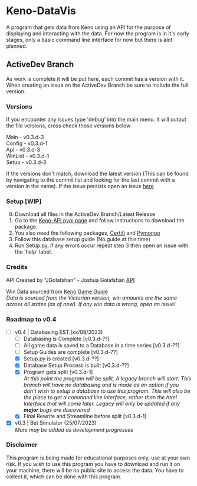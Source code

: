 # Keno-DataVis
A program that gets data from Keno using an API for the purpose of displaying and interacting with the data. For now the program is in it's early stages, only a basic command line interface for now but there is alot planned. 

## ActiveDev Branch
As work is complete it will be put here, each commit has a version with it.
When creating an issue on the ActiveDev Branch be sure to include the full version.

### Versions
If you encounter any issues type 'debug' into the main menu.
It will output the file versions, cross check those versions below

Main - v0.3.d-3\
Config - v0.3.d-1\
Api - v0.3.d-3\
WinList - v0.3.d-1\
Setup - v0.3.d-3

If the versions don't match, download the latest version (This can be found by navigating to the commit list and looking for the last commit with a version in the name). If the issue persists open an issue [here](https://github.com/CatotronExists/Keno-DataVis/issues)

### Setup [WIP]
0. Download all files in the ActiveDev Branch/Latest Release
1. Go to the [Keno-API pypi page](https://pypi.org/project/kenoAPI/) and follow instructions to download the package.
2. You also need the following packages, [Certifi](https://pypi.org/project/certifi/) and [Pymongo](https://pypi.org/project/pymongo/)
3. Follow this database setup guide (No guide at this time)
4. Run Setup.py, if any errors occur repeat step 3 then open an issue with the 'help' label.

### Credits
API Created by "JGolafshan" - Joshua Golafshan [API](https://github.com/JGolafshan/keno-api)

Win Data sourced from [Keno Game Guide](https://www.keno.com.au/keno-pdfs/VIC_Game%20Guide.pdf)\
*Data is sourced from the Victorian version, win amounts are the same across all states (as of now). If any win data is wrong, open an issue!.*

### Roadmap to v0.4
- [ ] v0.4 | Databasing EST.(xx/08/2023)
  - [ ] Databasing is Complete [v0.3.d-??]
  - [ ] All game data is saved to a Database in a time series [v0.3.d-??]
  - [ ] Setup Guides are complete [v0.3.d-??]
  - [x] Setup.py is created [v0.3.d-??]
  - [x] Database Setup Process is built [v0.3.d-??]
  - [x] Program gets split [v0.3.d-1]\
    *At this point the program will be split, A legacy branch will start. This branch will have no databasing and is made as an option if you don't wish to setup a database to use this program. This will also be the place to get a command line interface, rather than the html Interface that will come later. Legacy will only be updated if any **major** bugs are discovered*
  - [x] Final Rewrite and Streamline before split [v0.3.d-1]
- [x] v0.3 | Bet Simulator (25/07/2023)\
*More may be added as development progresses*

### Disclaimer
This program is being made for educational purposes only, use at your own risk.
If you wish to use this program you have to download and run it on your machine, there will be no public site to access the data. You have to collect it, which can be done with this program.